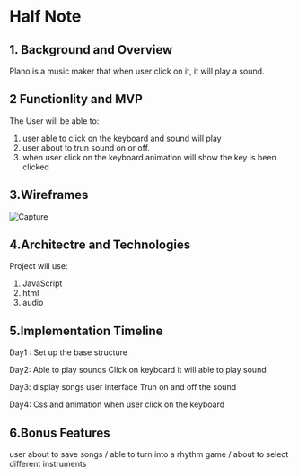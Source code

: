 # Half Note

## 1. Background and Overview

Plano is a music maker that when user click on it, it will play a sound.   


## 2 Functionlity and MVP

The User will be able to:
  1. user able to click on the keyboard and sound will play
  2. user about to trun sound on or off. 
  3. when user click on the keyboard animation will show the key is been clicked
  
## 3.Wireframes  

![Capture](https://user-images.githubusercontent.com/68937006/120851682-28a23100-c547-11eb-95f2-2061cf23417f.PNG)


## 4.Architectre and Technologies

Project will use: 
  1. JavaScript
  2. html
  3. audio 
  
## 5.Implementation Timeline

Day1 : Set up the base structure

Day2: Able to play sounds 
      Click on keyboard it will able to play sound 
      
Day3: display songs
      user interface 
      Trun on and off the sound

Day4: Css and animation when user click on the keyboard 

## 6.Bonus Features

user about to save songs / able to turn into a rhythm game / about to select different instruments  

